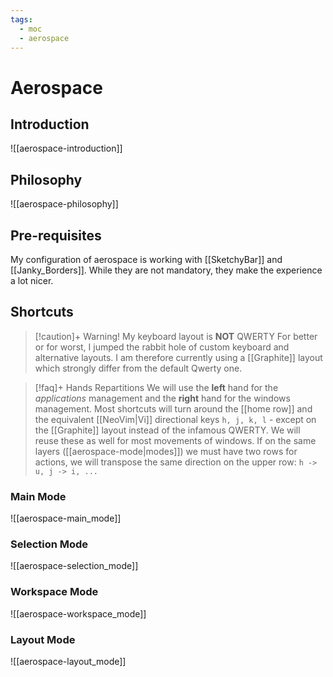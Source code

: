 ```yaml
---
tags:
  - moc
  - aerospace
---
```

# Aerospace

## Introduction
![[aerospace-introduction]]

## Philosophy
![[aerospace-philosophy]]


## Pre-requisites

My configuration of aerospace is working with [[SketchyBar]] and [[Janky_Borders]].
While they are not mandatory, they make the experience a lot nicer.

## Shortcuts
> [!caution]+ Warning! My keyboard layout is **NOT** QWERTY
> For better or for worst, I jumped the rabbit hole of custom keyboard and alternative layouts. I am therefore currently using a [[Graphite]] layout which strongly differ from the default Qwerty one.

> [!faq]+ Hands Repartitions
> We will use the **left** hand for the *applications* management and the **right** hand for the windows management.
> Most shortcuts will turn around the [[home row]] and the equivalent [[NeoVim|Vi]] directional keys `h, j, k, l` - except on the [[Graphite]] layout instead of the infamous QWERTY. We will reuse these as well for most movements of windows. If on the same layers ([[aerospace-mode|modes]]) we must have two rows for actions, we will transpose the same direction on the upper row: `h -> u, j -> i, ...`

### Main Mode

![[aerospace-main_mode]]

### Selection Mode

![[aerospace-selection_mode]]

### Workspace Mode

![[aerospace-workspace_mode]]

### Layout Mode

![[aerospace-layout_mode]]